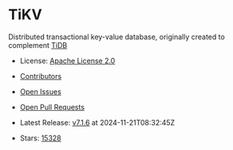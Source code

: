 # TiKV

Distributed transactional key-value database, originally created to complement [TiDB](https://github.com/pingcap/tidb/)
- License: [Apache License 2.0](https://spdx.org/licenses/Apache-2.0.html)

- [Contributors](https://github.com/tikv/tikv/graphs/contributors)
- [Open Issues](https://github.com/tikv/tikv/issues?q=sort%3Aupdated-desc+is%3Aissue+is%3Aopen)
- [Open Pull Requests](https://github.com/tikv/tikv/pulls?q=sort%3Aupdated-desc+is%3Apr+is%3Aopen)
- Latest Release: [v7.1.6](https://github.com/tikv/tikv/releases/tag/v7.1.6) at 2024-11-21T08:32:45Z

- Stars: [15328](https://github.com/tikv/tikv/stargazers)

